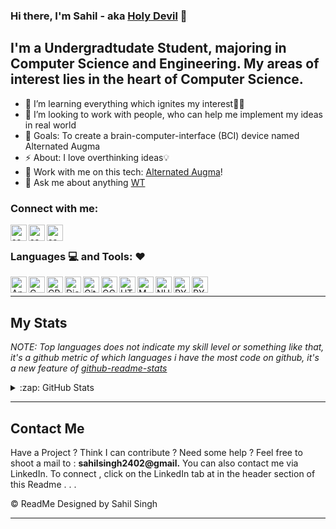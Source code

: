 ### Hi there, I'm Sahil - aka [Holy Devil](https://wickedteenager.blogspot.com/) 👋

## I'm a Undergradtudate Student, majoring in Computer Science and Engineering. My areas of interest lies in the heart of Computer Science. 

- 🌱 I’m learning everything which ignites my interest👨‍💻
- 👯 I’m looking to work with people, who can help me implement my ideas in real world
- 🥅 Goals: To create a brain-computer-interface (BCI) device named Alternated Augma
- ⚡ About: I love overthinking ideas💡
- 🔭 Work with me on this tech: [Alternated Augma](https://wickedteenager.blogspot.com/)!
- 💬 Ask me about anything [WT](https://wickedteenager.blogspot.com/)

### Connect with me:

[<img align="left" alt="sahilsingh2402 | Twitter" width="26px" src="https://cdn.jsdelivr.net/npm/simple-icons@v3/icons/twitter.svg" />](https://twitter.com/SahilSi99148897)
[<img align="left" alt="sahilsingh2402 | LinkedIn" width="26px" src="https://cdn.jsdelivr.net/npm/simple-icons@v3/icons/linkedin.svg" />](https://www.linkedin.com/in/sahil-singh-3464551b5/)
[<img align="left" alt="sahilsingh2402 | Instagram" width="26px" src="https://cdn.jsdelivr.net/npm/simple-icons@v3/icons/instagram.svg" />](https://www.instagram.com/sahil_singh_2402/)

<br />

### Languages :computer: and Tools: :heart:

[<img align="left" alt="Android" width="26px" src="https://github.com/sahilsingh2402/sahilsingh2402/blob/main/files_ss2402/android.svg" />](https://wickedteenager.blogspot.com/)
[<img align="left" alt="C" width="26px" src="https://github.com/sahilsingh2402/sahilsingh2402/blob/main/files_ss2402/c-original.svg" />](https://wickedteenager.blogspot.com/)

[<img align="left" alt="CPP" width="26px" src="https://github.com/sahilsingh2402/sahilsingh2402/blob/main/files_ss2402/cpp.svg" />](https://wickedteenager.blogspot.com/)

[<img align="left" alt="Django" width="26px" src="https://github.com/sahilsingh2402/sahilsingh2402/blob/main/files_ss2402/django.svg" />](https://wickedteenager.blogspot.com/)

[<img align="left" alt="Git" width="26px" src="https://github.com/sahilsingh2402/sahilsingh2402/blob/main/files_ss2402/git.svg" />](https://wickedteenager.blogspot.com/)

[<img align="left" alt="GCP" width="26px" src="https://github.com/sahilsingh2402/sahilsingh2402/blob/main/files_ss2402/google-cloud.svg" />](https://wickedteenager.blogspot.com/)

[<img align="left" alt="HTML" width="26px" src="https://github.com/sahilsingh2402/sahilsingh2402/blob/main/files_ss2402/html.svg" />](https://wickedteenager.blogspot.com/)

[<img align="left" alt="MYSQL" width="26px" src="https://github.com/sahilsingh2402/sahilsingh2402/blob/main/files_ss2402/mysql.svg" />](https://wickedteenager.blogspot.com/)

[<img align="left" alt="NUMPY" width="26px" src="https://github.com/sahilsingh2402/sahilsingh2402/blob/main/files_ss2402/numpy.svg" />](https://wickedteenager.blogspot.com/)

[<img align="left" alt="PYCHARM" width="26px" src="https://github.com/sahilsingh2402/sahilsingh2402/blob/main/files_ss2402/pycharm.svg" />](https://wickedteenager.blogspot.com/)

[<img align="left" alt="PYTHON" width="26px" src="https://github.com/sahilsingh2402/sahilsingh2402/blob/main/files_ss2402/python.svg" />](https://wickedteenager.blogspot.com/)

<br />

---
## My Stats
*NOTE: Top languages does not indicate my skill level or something like that, it's a github metric of which languages i have the most code on github, it's a new feature of [github-readme-stats](https://github.com/sahilsingh2402/github-readme-stats)*

<details>
  <summary>:zap: GitHub Stats</summary>

  <img align="left" alt="Sahil Singh GitHub Stats" src="https://github-readme-stats.codestackr.vercel.app/api?username=sahilsingh2402&show_icons=true&hide_border=true" />
<a href="https://github.com/sahilsingh2402/github-readme-stats">
  <!-- Change the `github-readme-stats.vercel.app` to `github-readme-stats.vercel.app`  -->
  <img align="center" src="https://github-readme-stats.vercel.app/api/top-langs/?username=sahilsingh2402&layout=compact&theme=material-palenight" />
</a>    

</details>

---

## Contact Me 
Have a Project ? Think I can contribute ? Need some help ?
Feel free to shoot a mail to : **sahilsingh2402@gmail.**
You can also contact me via LinkedIn. To connect , click on the LinkedIn tab at in the header section of this Readme . . .

:copyright: ReadMe Designed by Sahil Singh

---
